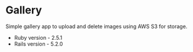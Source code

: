 # Gallery

Simple gallery app to upload and delete images using AWS S3 for storage.

* Ruby version - 2.5.1
* Rails version - 5.2.0
